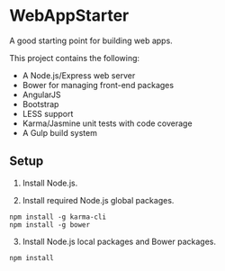 # WebAppStarter

A good starting point for building web apps.

This project contains the following:
- A Node.js/Express web server
- Bower for managing front-end packages
- AngularJS
- Bootstrap
- LESS support
- Karma/Jasmine unit tests with code coverage
- A Gulp build system


## Setup

1.  Install Node.js.

2.  Install required Node.js global packages.

```
npm install -g karma-cli
npm install -g bower
```

3.  Install Node.js local packages and Bower packages.

```
npm install
```